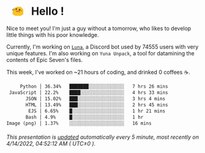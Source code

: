 <h1>   <img src="./spoink.gif" style="vertical-align:middle;" width="30px">   Hello ! </h1>

Nice to meet you! I'm just a guy without a tomorrow, who likes to develop little things with his poor knowledge.

Currently, I'm working on <a href='https://github.com/Asgarrrr/Luna'>`Luna`</a>, a Discord bot used by 74555 users with very unique features. I'm also working on `Yuna Unpack`, a tool for datamining the contents of Epic Seven's files.

This week, I've worked on ~21 hours of coding, and drinked 0 coffees ☕.

```
     Python │ 36.34%   ███████░░░░░░░░░░░░░   7 hrs 26 mins
 JavaScript │ 22.2%    ████░░░░░░░░░░░░░░░░   4 hrs 33 mins
       JSON │ 15.02%   ███░░░░░░░░░░░░░░░░░   3 hrs 4 mins
       HTML │ 13.49%   ███░░░░░░░░░░░░░░░░░   2 hrs 45 mins
        EJS │ 6.65%    █░░░░░░░░░░░░░░░░░░░   1 hr 21 mins
       Bash │ 4.9%     █░░░░░░░░░░░░░░░░░░░   1 hr
Image (png) │ 1.37%    ░░░░░░░░░░░░░░░░░░░░   16 mins
```

###### This presentation is [updated](https://github.com/Asgarrrr) automatically every 5 minute, most recently on 4/14/2022, 04:52:12 AM ( UTC±0 ).